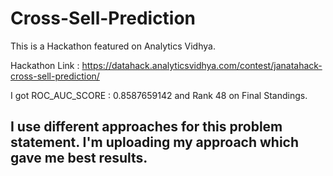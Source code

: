 # Cross-Sell-Prediction

This is a Hackathon featured on Analytics Vidhya.

Hackathon Link : https://datahack.analyticsvidhya.com/contest/janatahack-cross-sell-prediction/

I got ROC_AUC_SCORE : 0.8587659142 and Rank 48 on Final Standings.

I use different approaches for this problem statement. I'm uploading my approach which gave me best results.
---
